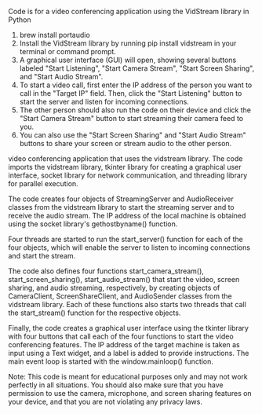 Code is for a video conferencing application using the VidStream library in Python

1. brew install portaudio
2. Install the VidStream library by running pip install vidstream in your terminal or command prompt.
4. A graphical user interface (GUI) will open, showing several buttons labeled "Start Listening", "Start Camera Stream", "Start Screen Sharing", and "Start Audio Stream".
5. To start a video call, first enter the IP address of the person you want to call in the "Target IP" field. Then, click the "Start Listening" button to start the server and listen for incoming connections.
6. The other person should also run the code on their device and click the "Start Camera Stream" button to start streaming their camera feed to you.
7. You can also use the "Start Screen Sharing" and "Start Audio Stream" buttons to share your screen or stream audio to the other person.

video conferencing application that uses the vidstream library. The code imports the vidstream library, tkinter library for creating a graphical user interface, socket library for network communication, and threading library for parallel execution.

The code creates four objects of StreamingServer and AudioReceiver classes from the vidstream library to start the streaming server and to receive the audio stream. The IP address of the local machine is obtained using the socket library's gethostbyname() function.

Four threads are started to run the start_server() function for each of the four objects, which will enable the server to listen to incoming connections and start the stream.

The code also defines four functions start_camera_stream(), start_screen_sharing(), start_audio_stream() that start the video, screen sharing, and audio streaming, respectively, by creating objects of CameraClient, ScreenShareClient, and AudioSender classes from the vidstream library. Each of these functions also starts two threads that call the start_stream() function for the respective objects.

Finally, the code creates a graphical user interface using the tkinter library with four buttons that call each of the four functions to start the video conferencing features. The IP address of the target machine is taken as input using a Text widget, and a label is added to provide instructions. The main event loop is started with the window.mainloop() function.


Note: 
This code is meant for educational purposes only and may not work perfectly in all situations. You should also make sure that you have permission to use the camera, microphone, and screen sharing features on your device, and that you are not violating any privacy laws.
